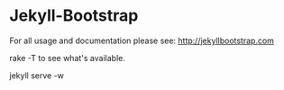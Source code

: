 # Jekyll-Bootstrap

For all usage and documentation please see: <http://jekyllbootstrap.com>

rake -T to see what's available.

jekyll serve -w
